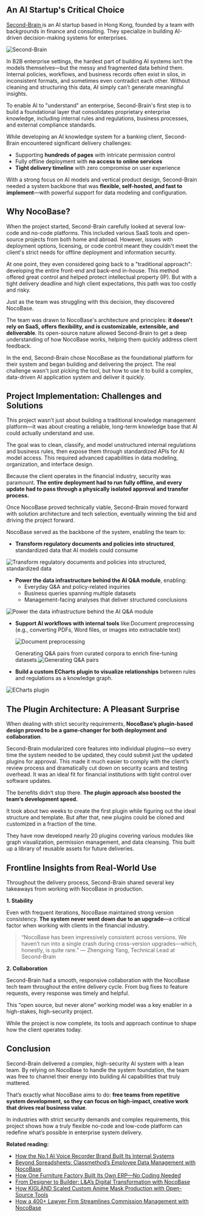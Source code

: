 ## An AI Startup's Critical Choice

[Second-Brain ]([Second-Brain](http://www.dbl-brain.com/))is an AI startup based in Hong Kong, founded by a team with backgrounds in finance and consulting. They specialize in building AI-driven decision-making systems for enterprises.

![Second-Brain](https://static-docs.nocobase.com/1-esvvr0.PNG)

In B2B enterprise settings, the hardest part of building AI systems isn’t the models themselves—but the messy and fragmented data behind them. Internal policies, workflows, and business records often exist in silos, in inconsistent formats, and sometimes even contradict each other. Without cleaning and structuring this data, AI simply can’t generate meaningful insights.

To enable AI to "understand" an enterprise, Second-Brain's first step is to build a foundational layer that consolidates proprietary enterprise knowledge, including internal rules and regulations, business processes, and external compliance standards.

While developing an AI knowledge system for a banking client, Second-Brain encountered significant delivery challenges:

* Supporting **hundreds of pages** with intricate permission control
* Fully offline deployment with **no access to online services**
* **Tight delivery timeline** with zero compromise on user experience

With a strong focus on AI models and vertical product design, Second-Brain needed a system backbone that was **flexible, self-hosted, and fast to implement**—with powerful support for data modeling and configuration.

## Why NocoBase?

When the project started, Second-Brain carefully looked at several low-code and no-code platforms. This included various SaaS tools and open-source projects from both home and abroad. However, issues with deployment options, licensing, or code control meant they couldn't meet the client's strict needs for offline deployment and information security.

At one point, they even considered going back to a "traditional approach": developing the entire front-end and back-end in-house. This method offered great control and helped protect intellectual property (IP). But with a tight delivery deadline and high client expectations, this path was too costly and risky.

Just as the team was struggling with this decision, they discovered NocoBase.

The team was drawn to NocoBase's architecture and principles: **it doesn't rely on SaaS, offers flexibility, and is customizable, extensible, and deliverable**. Its open-source nature allowed Second-Brain to get a deep understanding of how NocoBase works, helping them quickly address client feedback.

In the end, Second-Brain chose NocoBase as the foundational platform for their system and began building and delivering the project. The real challenge wasn't just picking the tool, but how to use it to build a complex, data-driven AI application system and deliver it quickly.

## Project Implementation: Challenges and Solutions

This project wasn’t just about building a traditional knowledge management platform—it was about creating a reliable, long-term knowledge base that AI could actually understand and use.

The goal was to clean, classify, and model unstructured internal regulations and business rules, then expose them through standardized APIs for AI model access. This required advanced capabilities in data modeling, organization, and interface design.

Because the client operates in the financial industry, security was paramount. **The entire deployment had to run fully offline, and every update had to pass through a physically isolated approval and transfer process.**

Once NocoBase proved technically viable, Second-Brain moved forward with solution architecture and tech selection, eventually winning the bid and driving the project forward.

NocoBase served as the backbone of the system, enabling the team to:

* **Transform regulatory documents and policies into structured**, standardized data that AI models could consume

![Transform regulatory documents and policies into structured, standardized data](https://static-docs.nocobase.com/2-5xor3v.PNG)

* **Power the data infrastructure behind the AI Q&A module**, enabling:
  * Everyday Q&A and policy-related inquiries
  * Business queries spanning multiple datasets
  * Management-facing analyses that deliver structured conclusions

![Power the data infrastructure behind the AI Q&A module](https://static-docs.nocobase.com/3-p8o62u.PNG)

* **Support AI workflows with internal tools** like:Document preprocessing (e.g., converting PDFs, Word files, or images into extractable text)

  ![Document preprocessing](https://static-docs.nocobase.com/4-sdv8mt.png)

  Generating Q&A pairs from curated corpora to enrich fine-tuning datasets.![Generating Q&A pairs](https://static-docs.nocobase.com/5-hb6nly.png)
* **Build a custom ECharts plugin to visualize relationships** between rules and regulations as a knowledge graph.

![ECharts plugin](https://static-docs.nocobase.com/6-qalqnu.png)

## The Plugin Architecture: A Pleasant Surprise

When dealing with strict security requirements, **NocoBase’s plugin-based design proved to be a game-changer for both deployment and collaboration**.

Second-Brain modularized core features into individual plugins—so every time the system needed to be updated, they could submit just the updated plugins for approval. This made it much easier to comply with the client’s review process and dramatically cut down on security scans and testing overhead. It was an ideal fit for financial institutions with tight control over software updates.

The benefits didn’t stop there. **The plugin approach also boosted the team’s development speed.**

It took about two weeks to create the first plugin while figuring out the ideal structure and template. But after that, new plugins could be cloned and customized in a fraction of the time.

They have now developed nearly 20 plugins covering various modules like graph visualization, permission management, and data cleansing. This built up a library of reusable assets for future deliveries.

## Frontline Insights from Real-World Use

Throughout the delivery process, Second-Brain shared several key takeaways from working with NocoBase in production.

**1. Stability**

Even with frequent iterations, NocoBase maintained strong version consistency. **The system never went down due to an upgrade**—a critical factor when working with clients in the financial industry.

> “NocoBase has been impressively consistent across versions. We haven’t run into a single crash during cross-version upgrades—which, honestly, is quite rare.”  — Zhengxing Yang, Technical Lead at Second-Brain

**2. Collaboration**

Second-Brain had a smooth, responsive collaboration with the NocoBase tech team throughout the entire delivery cycle. From bug fixes to feature requests, every response was timely and helpful.

This “open source, but never alone” working model was a key enabler in a high-stakes, high-security project.

While the project is now complete, its tools and approach continue to shape how the client operates today.

## Conclusion

Second-Brain delivered a complex, high-security AI system with a lean team. By relying on NocoBase to handle the system foundation, the team was free to channel their energy into building AI capabilities that truly mattered.

That’s exactly what NocoBase aims to do: **free teams from repetitive system development, so they can focus on high-impact, creative work that drives real business value**.

In industries with strict security demands and complex requirements, this project shows how a truly flexible no-code and low-code platform can redefine what’s possible in enterprise system delivery.

**Related reading:**

* [How the No.1 AI Voice Recorder Brand Built Its Internal Systems](https://www.nocobase.com/en/blog/plaud)
* [Beyond Spreadsheets: Classmethod’s Employee Data Management with NocoBase](https://www.nocobase.com/en/blog/classmethod)
* [How One Furniture Factory Built Its Own ERP—No Coding Needed](https://www.nocobase.com/en/blog/olmon)
* [From Designer to Builder: L&A’s Digital Transformation with NocoBase](https://www.nocobase.com/en/blog/l-a)
* [How KIGLAND Scaled Custom Anime Mask Production with Open-Source Tools](https://www.nocobase.com/en/blog/kigland)
* [How a 400+ Lawyer Firm Streamlines Commission Management with NocoBase](https://www.nocobase.com/en/blog/how-400-lawyer-firm-streamlines-commission-management-with-nocobase)
